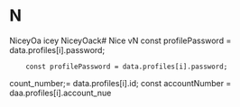 # N
NiceyOa
icey
NiceyOack# Nice
vN
        const profilePassword = data.profiles[i].password;

        const profilePassword = data.profiles[i].password;
count_number;= data.profiles[i].id;
        const accountNumber = daa.profiles[i].account_nue
